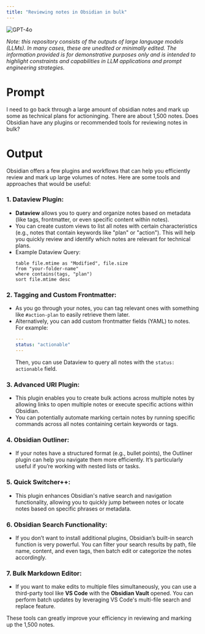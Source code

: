```yaml
---
title: "Reviewing notes in Obsidian in bulk"
---
```

![GPT-4o](https://img.shields.io/badge/GPT--4o-3333FF?style=for-the-badge&logo=openai&logoColor=white)



*Note: this repository consists of the outputs of large language models (LLMs). In many cases, these are unedited or minimally edited. The information provided is for demonstrative purposes only and is intended to highlight constraints and capabilities in LLM applications and prompt engineering strategies.*


# Prompt

I need to go back through a large amount of obsidian notes and mark up some as technical plans for actioninging. There are about 1,500 notes. Does Obsidian have any plugins or recommended tools for reviewing notes in bulk?

# Output

Obsidian offers a few plugins and workflows that can help you efficiently review and mark up large volumes of notes. Here are some tools and approaches that would be useful:

### 1. **Dataview Plugin**:
   - **Dataview** allows you to query and organize notes based on metadata (like tags, frontmatter, or even specific content within notes).
   - You can create custom views to list all notes with certain characteristics (e.g., notes that contain keywords like "plan" or "action"). This will help you quickly review and identify which notes are relevant for technical plans.
   - Example Dataview Query:
     ```dataview
     table file.mtime as "Modified", file.size
     from "your-folder-name"
     where contains(tags, "plan")
     sort file.mtime desc
     ```

### 2. **Tagging and Custom Frontmatter**:
   - As you go through your notes, you can tag relevant ones with something like `#action-plan` to easily retrieve them later.
   - Alternatively, you can add custom frontmatter fields (YAML) to notes. For example:
     ```yaml
     ---
     status: "actionable"
     ---
     ```
     Then, you can use Dataview to query all notes with the `status: actionable` field.

### 3. **Advanced URI Plugin**:
   - This plugin enables you to create bulk actions across multiple notes by allowing links to open multiple notes or execute specific actions within Obsidian.
   - You can potentially automate marking certain notes by running specific commands across all notes containing certain keywords or tags.

### 4. **Obsidian Outliner**:
   - If your notes have a structured format (e.g., bullet points), the Outliner plugin can help you navigate them more efficiently. It’s particularly useful if you’re working with nested lists or tasks.

### 5. **Quick Switcher++**:
   - This plugin enhances Obsidian's native search and navigation functionality, allowing you to quickly jump between notes or locate notes based on specific phrases or metadata.

### 6. **Obsidian Search Functionality**:
   - If you don’t want to install additional plugins, Obsidian’s built-in search function is very powerful. You can filter your search results by path, file name, content, and even tags, then batch edit or categorize the notes accordingly.

### 7. **Bulk Markdown Editor**:
   - If you want to make edits to multiple files simultaneously, you can use a third-party tool like **VS Code** with the **Obsidian Vault** opened. You can perform batch updates by leveraging VS Code's multi-file search and replace feature.

These tools can greatly improve your efficiency in reviewing and marking up the 1,500 notes.